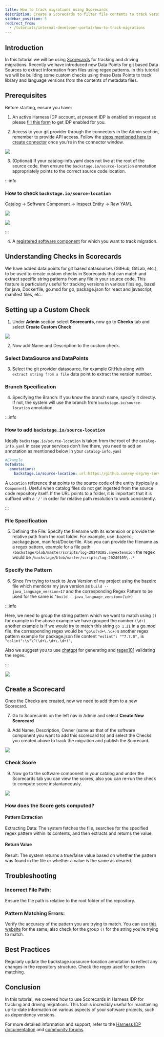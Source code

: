 ```yaml
---
title: How to track migrations using Scorecards
description: Create a Scorecards to filter file contents to track versions of Libraries and Tools  during migrations
sidebar_position: 5
redirect_from:
  - /tutorials/internal-developer-portal/how-to-track-migrations
---
```


<DocsTag  backgroundColor= "#cbe2f9" text="Tutorial"  textColor="#0b5cad"  />

## Introduction

In this tutorial we will be using [Scorecards](https://developer.harness.io/docs/internal-developer-portal/scorecards/scorecard) for tracking and driving migrations. Recently we have introduced new Data Points for git based Data Sources to extract information from files using regex patterns. In this tutorial we will be building some custom checks using these Data Points to track library and language versions from the contents of metadata files.

## Prerequisites

Before starting, ensure you have:

1. An active Harness IDP account, at present IDP is enabled on request so please [fill this form](https://www.harness.io/demo/internal-developer-portal) to get IDP enabled for you.

2. Access to your git provider through the connectors in the Admin section, remember to provide API access. Follow the [steps mentioned here to create connector](https://developer.harness.io/docs/category/code-repo-connectors) once you're in the connector window.

![](./static/connector-sc.png)

3. (Optional) If your catalog-info.yaml does not live at the root of the source code, then ensure the `backstage.io/source-location` annotation appropriately points to the correct source code location.

:::info

### How to check `backstage.io/source-location`

Catalog -> Software Component -> Inspect Entity -> Raw YAML

![](./static/source-loc.png)

![](./static/rawyaml.png)

:::

4. A [registered software component](/docs/internal-developer-portal/tutorials/register-component-in-catalog) for which you want to track migration.

## Understanding Checks in Scorecards

We have added data points for git based datasources (GitHub, GitLab, etc.), to be used to create custom checks in Scorecards that can match and extract specific string patterns from any file in your source code. This feature is particularly useful for tracking versions in various files eg., bazel for java, Dockerfile, go.mod for go, package.json for react and javascript, manifest files, etc.

## Setting up a Custom Check

1. Under **Admin** section select **Scorecards**, now go to **Checks** tab and select **Create Custom Check**

![](./static/checks-tab.png)

2. Now add Name and Description to the custom check.

### Select DataSource and DataPoints

3. Select the git provider datasource, for example GitHub along with `extract string from a file` data point to extract the version number.

### Branch Specification

4. Specifying the Branch: If you know the branch name, specify it directly. If not, the system will use the branch from `backstage.io/source-location` annotation.

:::info

### How to add `backstage.io/source-location`

Ideally `backstage.io/source-location` is taken from the root of the `catalog-info.yaml` in case your services don't live there, you need to add an annotation as mentioned below in your `catalog-info.yaml`

```YAML
#Example
metadata:
  annotations:
    backstage.io/source-location: url:https://github.com/my-org/my-service/
```

A `Location` reference that points to the source code of the entity (typically a `Component`). Useful when catalog files do not get ingested from the source code repository itself. If the URL points to a folder, it is important that it is suffixed with a `'/'` in order for relative path resolution to work consistently.

:::

### File Specification

5. Defining the File: Specify the filename with its extension or provide the relative path from the root folder. For example, use .bazelrc, package.json, manifest/Dockerfile. Also you can provide the filename as a regex pattern, example for a file path `/backstage/blob/master/scripts/log-20240105.anyextension` the regex would be `/backstage/blob/master/scripts/log-20240105\..*`

### Specify the Pattern

6. Since I'm trying to track to Java Version of my project using the bazelrc file which mentions my java version as `build --java_language_version=17` and the corresponding Regex Pattern to be used for the same is `^build --java_language_version=(\d+)`

:::info

Here, we need to group the string pattern which we want to match using `()` for example in the above example we have grouped the number `(\d+)` another example is if we would try to match this string `go 1.21` in a go.mod file, the corresponding regex would be `^go\s(\d+\.\d+)$` another regex pattern example for package.json file content `"eslint": "^7.7.0",` is `"eslint":\s"\^(\d+\.\d+\.\d+)",`

Also we suggest you to use [chatgpt](https://chat.openai.com/) for generating and [regex101](https://regex101.com/) validating the regex.

:::

![](./static/java-version.png)

## Create a Scorecard

Once the Checks are created, now we need to add them to a new Scorecard.

7. Go to Scorecards on the left nav in Admin and select **Create New Scorecard**

8. Add Name, Description, Owner (same as that of the software component you want to add this scorecard to) and select the Checks you created above to track the migration and publish the Scorecard.

![](./static/create-scorecard.png)

### Check Score

9. Now go to the software component in your catalog and under the Scorecards tab you can view the scores, also you can re-run the check to compute score instantaneously.

![](./static/java-check.png)

### How does the Score gets computed?

#### Pattern Extraction

Extracting Data: The system fetches the file, searches for the specified regex pattern within its contents, and then extracts and returns the value.

#### Return Value

Result: The system returns a true/false value based on whether the pattern was found in the file or whether a value is the same as desired.

## Troubleshooting

### Incorrect File Path:

Ensure the file path is relative to the root folder of the repository.

### Pattern Matching Errors:

Verify the accuracy of the pattern you are trying to match. You can use [this website](http://regex101.com/) for the same, also check for the group `()` for the string you're trying to match.

## Best Practices

Regularly update the backstage.io/source-location annotation to reflect any changes in the repository structure.
Check the regex used for pattern matching.

## Conclusion

In this tutorial, we covered how to use Scorecards in Harness IDP for tracking and driving migrations. This tool is incredibly useful for maintaining up-to-date information on various aspects of your software projects, such as dependency versions.

For more detailed information and support, refer to the [Harness IDP documentation](https://developer.harness.io/docs/internal-developer-portal) and [community forums](https://join-community-slack.harness.io/).
